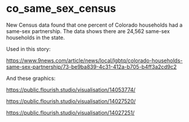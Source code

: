 # co_same_sex_census
New Census data found that one percent of Colorado households had a same-sex partnership. The data shows there are 24,562 same-sex households in the state. 

Used in this story:

https://www.9news.com/article/news/local/lgbtq/colorado-households-same-sex-partnership/73-be9ba839-4c31-412a-b705-b4ff3a2cd9c2

And these graphics:

https://public.flourish.studio/visualisation/14053774/

https://public.flourish.studio/visualisation/14027520/

https://public.flourish.studio/visualisation/14027251/
